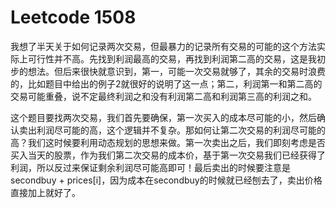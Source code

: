 # Leetcode 1508

我想了半天关于如何记录两次交易，但最暴力的记录所有交易的可能的这个方法实际上可行性并不高。先找到利润最高的交易，再找到利润第二高的交易，这是我初步的想法。但后来很快就意识到，第一，可能一次交易就够了，其余的交易时浪费的，比如题目中给出的例子2就很好的说明了这一点；第二，利润第一和第二高的交易可能重叠，说不定最终利润之和没有利润第二高和利润第三高的利润之和。

这个题目要找两次交易，我们首先要确保，第一次买入的成本尽可能的小，然后确认卖出利润尽可能的高，这个逻辑并不复杂。那如何让第二次交易的利润尽可能的高？我们这时候要利用动态规划的思想来做。第一次卖出之后，我们即刻考虑是否买入当天的股票，作为我们第二次交易的成本价，基于第一次交易我们已经获得了利润，所以反过来保证剩余利润尽可能高即可！最后卖出的时候要注意是secondbuy + prices[i]，因为成本在secondbuy的时候就已经刨去了，卖出价格直接加上就好了。